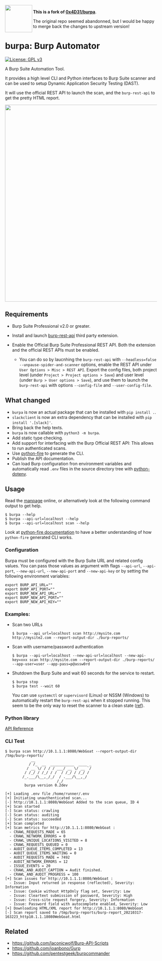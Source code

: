 <img align="left" src="https://github.com/tristanlatr/burpa/blob/main/docs/images/burpa.png" width="90px">

**This is a fork of [0x4D31/burpa](https://github.com/0x4D31/burpa)**. 

The original repo seemed abandonned, but I would be happy to merge back the changes to upstream version!

# burpa: Burp Automator

[![License: GPL v3](https://img.shields.io/badge/License-GPL%20v3-blue.svg)](https://www.gnu.org/licenses/gpl-3.0)

A Burp Suite Automation Tool. 

It provides a high level CLI and Python interfaces to Burp Suite scanner and can be used to setup Dynamic Application Security Testing (DAST). 

It will use the official REST API to launch the scan, and the `burp-rest-api` to get the pretty HTML report. 

<img align="center" src="https://github.com/tristanlatr/burpa/blob/main/docs/images/diagram.png" width="650px">

## Requirements
* Burp Suite Professional v2.0 or greater. 
* Install and launch [burp-rest-api](https://github.com/vmware/burp-rest-api) third party extension. 
* Enable the Official Burp Suite Professional REST API. Both the extension and the official REST APIs must be enabled.

  - You can do so by laucnhing the `burp-rest-api` with `--headless=false --unpause-spider-and-scanner` options, enable the REST API under `User Options > Misc > REST API`. Export the config files, both project level (under `Project > Project options > Save`) and user level (under `Burp > User options > Save`), and use them to launch the `burp-rest-api` with options `--config-file` and `--user-config-file`. 

## What changed

- `burpa` is now an actual package that can be installed with `pip install .`.
- `slackclient` is now an extra dependency that can be installed with `pip install '.[slack]'`.
- Bring back the help texts.
- `burpa` is now callable with `python3 -m burpa`.
- Add static type checking.
- Add support for interfacing with the Burp Official REST API: This allows to run authenticated scans. 
- Use [python-fire](https://github.com/google/python-fire) to generate the CLI. 
- Publish the API documentation. 
- Can load Burp configuration fron environment variables and automatically read `.env` files in the source directory tree with [python-dotenv](https://github.com/theskumar/python-dotenv). 

## Usage

Read the [manpage](https://github.com/tristanlatr/burpa/blob/main/docs/man/burpa.txt) online, or alternatively look at the following command output to get help.

```
$ burpa --help
$ burpa --api-url=localhost --help
$ burpa --api-url=localhost scan --help
```

Look at [python-fire documentation](https://google.github.io/python-fire/guide/) to have a better understanding of how `python-fire` generated CLI works. 

### Configuration

Burpa must be configured with the Burp Suite URL and related config values. 
You can pass those values as argument with flags `--api-url`, `--api-port`, `--new-api-url`, `--new-api-port` and `--new-api-key` or
by setting the following environment variables:

```
export BURP_API_URL=""
export BURP_API_PORT=""
export BURP_NEW_API_URL=""
export BURP_NEW_API_PORT=""
export BURP_NEW_API_KEY=""
```

### Examples:

- Scan two URLs
  ```
  $ burpa --api_url=localhost scan http://mysite.com http://mysite2.com --report-output-dir ./burp-reports/
  ```

- Scan with username/password authentication
  ```
  $ burpa --api-url=localhost --new-api-url=localhost --new-api-key=xxx scan http://mysite.com --report-output-dir ./burp-reports/ --app-user=user --app-pass=p@assw0rd
  ```

- Shutdown the Burp Suite and wait 60 seconds for the service to restart. 
  ```
  $ burpa stop
  $ burpa test --wait 60
  ```

  You can use `systemctl` or `supervisord` (Linux) or NSSM (Windows) to automatically restart the `burp-rest-api` when it stopped running. 
  This seem to be the only way to reset the scanner to a clean state ([ref](https://github.com/vmware/burp-rest-api/issues/82)). 
### Python library

[API Reference](https://tristanlatr.github.io/burpa/)

### CLI Test

```
$ burpa scan http://10.1.1.1:8080/WebGoat --report-output-dir /tmp/burp-reports/
            __                          
           / /_  __  ___________  ____ _
          / __ \/ / / / ___/ __ \/ __ `/
         / /_/ / /_/ / /  / /_/ / /_/ / 
        /_.___/\__,_/_/  / .___/\__,_/  
                        /_/             
         burpa version 0.2dev 

[+] Loading .env file /home/runner/.env
[+] Initiating unauthenticated scan...
[-] http://10.1.1.1:8080/WebGoat Added to the scan queue, ID 4
[+] Scan started
[-] Scan status: crawling
[-] Scan status: auditing
[-] Scan status: succeeded
[+] Scan completed
[+] Scan metrics for http://10.1.1.1:8080/WebGoat : 
  - CRAWL_REQUESTS_MADE = 65
  - CRAWL_NETWORK_ERRORS = 0
  - CRAWL_UNIQUE_LOCATIONS_VISITED = 8
  - CRAWL_REQUESTS_QUEUED = 0
  - AUDIT_QUEUE_ITEMS_COMPLETED = 13
  - AUDIT_QUEUE_ITEMS_WAITING = 0
  - AUDIT_REQUESTS_MADE = 7492
  - AUDIT_NETWORK_ERRORS = 12
  - ISSUE_EVENTS = 20
  - CRAWL_AND_AUDIT_CAPTION = Audit finished.
  - CRAWL_AND_AUDIT_PROGRESS = 100
[+] Scan issues for http://10.1.1.1:8080/WebGoat :
  - Issue: Input returned in response (reflected), Severity: Information
  - Issue: Cookie without HttpOnly flag set, Severity: Low
  - Issue: Cleartext submission of password, Severity: High
  - Issue: Cross-site request forgery, Severity: Information
  - Issue: Password field with autocomplete enabled, Severity: Low
[+] Downloading HTML/XML report for http://10.1.1.1:8080/WebGoat
[-] Scan report saved to /tmp/burp-reports/burp-report_20210317-163223_http10.1.1.18080WebGoat.html
```

## Related

- https://github.com/laconicwolf/Burp-API-Scripts
- https://github.com/joanbono/Gurp
- https://github.com/pentestgeek/burpcommander
